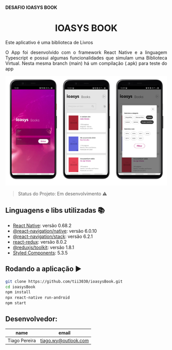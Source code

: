 **DESAFIO IOASYS BOOK**

<h1 align="center"> IOASYS BOOK </h1>
<p align="justify"> Este aplicativo é uma biblioteca de Livros </p>
<p align="justify"> O App foi desenvolvido com o framework React Native e a linguagem Typescript e possui algumas funcionalidades que simulam uma Biblioteca Virtual. Nesta mesma branch (main) há um compilação (.apk) para teste do app</p>
<img src="https://raw.githubusercontent.com/tii3030/ioasysBook/main/Screeshot.png?token=GHSAT0AAAAAABU3KGP6R7UGP7PWE7JCB3VAYULYKDQ"></img>


> Status do Projeto: Em desenvolvimento :warning:

## Linguagens e libs utilizadas :books:

- [React Native](https://reactnative.dev/docs/typescript): versão 0.68.2
- [@react-navigation/native](https://reactnavigation.org/docs/typescript/): versão 6.0.10
- [@react-navigation/stack](https://reactnavigation.org/docs/typescript/): versão 6.2.1
- [react-redux](https://react-redux.js.org/): versão 8.0.2
- [@reduxjs/toolkit](https://redux-toolkit.js.org/usage/usage-with-typescript): versão 1.8.1
- [Styled Components](https://styled-components.com/docs/basics): 5.3.5


## Rodando a aplicação :arrow_forward:

```sh
git clone https://github.com/tii3030/ioasysBook.git
cd ioasysBook
npm install
npx react-native run-android
npm start
```


## Desenvolvedor: 
|name|email|
| -------- | -------- |
|Tiago Pereira|tiago.wy@outlook.com|
